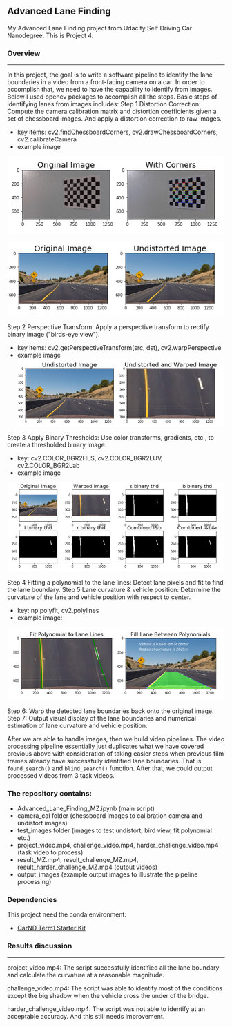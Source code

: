 ## Advanced Lane Finding
My Advanced Lane Finding project from Udacity Self Driving Car Nanodegree. This is Project 4. 

[//]: # (Image References)
[IdentifyChessboardCorners.png]: ./output_images/IdentifyChessboardCorners.png
[Undistort_images.png]: ./output_images/Undistort_images.png
[ApplyBinaryThresholds.png]: ./output_images/ApplyBinaryThresholds.png
[bridview_images.png]: ./output_images/bridview_images.png
[FitPolynomial_ApplyToOriginalImages.png]: ./output_images/FitPolynomial_ApplyToOriginalImages.png

### Overview
---
In this project, the goal is to write a software pipeline to identify the lane boundaries in a video from a front-facing camera on a car. In order to accomplish that, we need to have the capability to identify from images. Below I used opencv packages to accomplish all the steps. 
Basic steps of identifying lanes from images includes: 
Step 1 Distortion Correction: Compute the camera calibration matrix and distortion coefficients given a set of chessboard images. And apply a distortion correction to raw images. 
- key items: cv2.findChessboardCorners, cv2.drawChessboardCorners, cv2.calibrateCamera
- example image

 ![alt text][IdentifyChessboardCorners.png]
 
 ![alt text][Undistort_images.png]
 
Step 2 Perspective Transform: Apply a perspective transform to rectify binary image ("birds-eye view").
- key items: cv2.getPerspectiveTransform(src, dst), cv2.warpPerspective
- example image
 ![alt text][bridview_images.png]
 
Step 3 Apply Binary Thresholds: Use color transforms, gradients, etc., to create a thresholded binary image.
- key: cv2.COLOR_BGR2HLS, cv2.COLOR_BGR2LUV, cv2.COLOR_BGR2Lab
- example image

 ![alt text][ApplyBinaryThresholds.png]
 
Step 4 Fitting a polynomial to the lane lines: Detect lane pixels and fit to find the lane boundary. 
Step 5 Lane curvature & vehicle position: Determine the curvature of the lane and vehicle position with respect to center.
- key: np.polyfit, cv2.polylines
- example image: 

 ![alt text][FitPolynomial_ApplyToOriginalImages.png]
 
Step 6: Warp the detected lane boundaries back onto the original image.
Step 7: Output visual display of the lane boundaries and numerical estimation of lane curvature and vehicle position.

After we are able to handle images, then we build video pipelines. The video processing pipeline essentially just duplicates what we have covered previous above with consideration of taking easier steps when previous film frames already have successfully identified lane boundaries. That is `found_search()` and `blind_search()` function. After that, we could output processed videos from 3 task videos. 

### The repository contains: 

* Advanced_Lane_Finding_MZ.ipynb (main script)
* camera_cal folder (chessboard images to calibration camera and undistort images)
* test_images folder (images to test undistort, bird view, fit polynomial etc.)
* project_video.mp4, challenge_video.mp4, harder_challenge_video.mp4 (task video to process)
* result_MZ.mp4, result_challenge_MZ.mp4, result_harder_challenge_MZ.mp4 (output videos)
* output_images (example output images to illustrate the pipeline processing)

### Dependencies
This project need the conda environment:
* [CarND Term1 Starter Kit](https://github.com/udacity/CarND-Term1-Starter-Kit)


### Results discussion
---
project_video.mp4: The script successfully identified all the lane boundary and calculate the curvature at a reasonable magnitude. 

challenge_video.mp4: The script was able to identify most of the conditions except the big shadow when the vehicle cross the under of the bridge. 

harder_challenge_video.mp4: The script was not able to identify at an acceptable accuracy. And this still needs improvement. 
